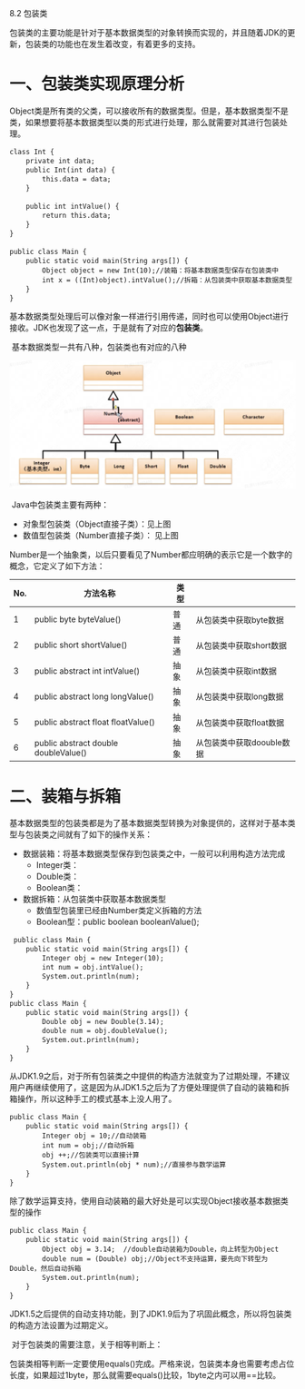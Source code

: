 8.2 包装类

​        包装类的主要功能是针对于基本数据类型的对象转换而实现的，并且随着JDK的更新，包装类的功能也在发生着改变，有着更多的支持。

# 一、包装类实现原理分析

​        Object类是所有类的父类，可以接收所有的数据类型。但是，基本数据类型不是类，如果想要将基本数据类型以类的形式进行处理，那么就需要对其进行包装处理。

```
class Int {
    private int data;
    public Int(int data) {
        this.data = data;
    }

    public int intValue() {
        return this.data;
    }
}

public class Main {
    public static void main(String args[]) {
        Object object = new Int(10);//装箱：将基本数据类型保存在包装类中
        int x = ((Int)object).intValue();//拆箱：从包装类中获取基本数据类型
    }
}
```

​        基本数据类型处理后可以像对象一样进行引用传递，同时也可以使用Object进行接收。JDK也发现了这一点，于是就有了对应的**包装类**。

​        基本数据类型一共有八种，包装类也有对应的八种

![image-20250516170442142](assets/image-20250516170442142.png)

​        Java中包装类主要有两种：

- 对象型包装类（Object直接子类）：见上图
- 数值型包装类（Number直接子类）： 见上图

​        Number是一个抽象类，以后只要看见了Number都应明确的表示它是一个数字的概念，它定义了如下方法：

| No.  | 方法名称                             | 类型 |                           |
| ---- | ------------------------------------ | ---- | ------------------------- |
| 1    | public byte byteValue()              | 普通 | 从包装类中获取byte数据    |
| 2    | public short shortValue()            | 普通 | 从包装类中获取short数据   |
| 3    | public abstract int intValue()       | 抽象 | 从包装类中获取int数据     |
| 4    | public abstract long longValue()     | 抽象 | 从包装类中获取long数据    |
| 5    | public abstract float floatValue()   | 抽象 | 从包装类中获取float数据   |
| 6    | public abstract double doubleValue() | 抽象 | 从包装类中获取doouble数据 |



#  二、装箱与拆箱

​        基本数据类型的包装类都是为了基本数据类型转换为对象提供的，这样对于基本类型与包装类之间就有了如下的操作关系：

- 数据装箱：将基本数据类型保存到包装类之中，一般可以利用构造方法完成
  - Integer类：
  - Double类：
  - Boolean类：
- 数据拆箱：从包装类中获取基本数据类型
  - 数值型包装里已经由Number类定义拆箱的方法
  - Boolean型：public boolean booleanValue();

```
 public class Main {
    public static void main(String args[]) {
        Integer obj = new Integer(10);
        int num = obj.intValue();
        System.out.println(num);
    }
}
public class Main {
    public static void main(String args[]) {
        Double obj = new Double(3.14);
        double num = obj.doubleValue();
        System.out.println(num);
    }
}
```

​         从JDK1.9之后，对于所有包装类之中提供的构造方法就变为了过期处理，不建议用户再继续使用了，这是因为从JDK1.5之后为了方便处理提供了自动的装箱和拆箱操作，所以这种手工的模式基本上没人用了。

```
public class Main {
    public static void main(String args[]) {
        Integer obj = 10;//自动装箱
        int num = obj;//自动拆箱
        obj ++;//包装类可以直接计算
        System.out.println(obj * num);//直接参与数学运算
    }
}
```

​        除了数学运算支持，使用自动装箱的最大好处是可以实现Object接收基本数据类型的操作

```
public class Main {
    public static void main(String args[]) {
        Object obj = 3.14;  //double自动装箱为Double，向上转型为Object
        double num = (Double) obj;//Object不支持运算，要先向下转型为Double，然后自动拆箱
        System.out.println(num);
    }
}
```

​        JDK1.5之后提供的自动支持功能，到了JDK1.9后为了巩固此概念，所以将包装类的构造方法设置为过期定义。



​        对于包装类的需要注意，关于相等判断上：

​        包装类相等判断一定要使用equals()完成。严格来说，包装类本身也需要考虑占位长度，如果超过1byte，那么就需要equals()比较，1byte之内可以用==比较。
